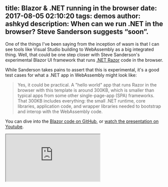 title: Blazor & .NET running in the browser
date: 2017-08-05 02:10:20
tags: demos
author: ashkyd
description: When can we run .NET in the browser? Steve Sanderson suggests “soon”.
---
One of the things I've been saying from the inception of wasm is that I can see tools like Visual Studio building to WebAssembly as a big integrated thing. Well, that could be one step closer with Steve Sanderson's experimental Blazor UI framework that runs [.NET Razor](https://en.wikipedia.org/wiki/ASP.NET_Razor) code in the browser.

While Sanderson takes pains to assert that this is experimental, it's a good test cases for what a .NET app in WebAssembly might look like:

> Yes, it could be practical. A "hello world" app that runs Razor in the browser with this template is around 300KB, which is smaller than typical apps from some other single-page-app (SPA) frameworks. That 300KB includes everything: the small .NET runtime, core libraries, application code, and wrapper libraries needed to bootstrap and interop with the WebAssembly code.

You can dive into the [Blazor code on GitHub](https://github.com/SteveSanderson/Blazor), or [watch the presentation on Youtube](https://www.youtube.com/watch?v=MiLAE6HMr10).

<div class="video-ratio"><div><iframe class="youtube" src="https://www.youtube.com/embed/MiLAE6HMr10" allowfullscreen></iframe></div></div>
